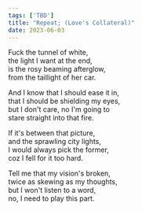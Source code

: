 ```yaml
---
tags: ['TBD']
title: "Repeat; (Love's Collateral)"
date: 2023-06-03
---
```


Fuck the tunnel of white,  
the light I want at the end,  
is the rosy beaming afterglow,  
from the taillight of her car.

And I know that I should ease it in,  
that I should be shielding my eyes,  
but I don't care, no I'm going to  
stare straight into that fire.

If it's between that picture,  
and the sprawling city lights,  
I would always pick the former,  
coz I fell for it too hard.

Tell me that my vision's broken,  
twice as skewing as my thoughts,  
but I won't listen to a word,  
no, I need to play this part.
